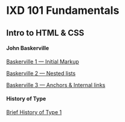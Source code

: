 # **IXD 101 Fundamentals**

## **Intro to HTML & CSS**

#### John Baskerville
[Baskerville 1 — Initial Markup](https://itsdangold.github.io/ixd101/baskerville1.html)

[Baskerville 2 — Nested lists](https://itsdangold.github.io/ixd101/baskerville2.html)

[Baskerville 3 — Anchors & Internal links](https://itsdangold.github.io/ixd101/baskerville3.html)

#### History of Type
[Brief History of Type 1](https://itsdangold.github.io/ixd101/history1.html)
